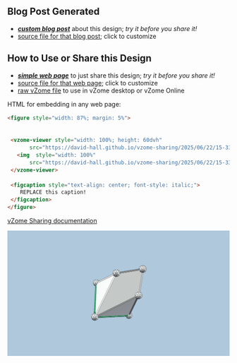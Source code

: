 
## Blog Post Generated

 - [***custom blog post***](<https://david-hall.github.io/vzome-sharing/2025/06/22/ChestahedronApproximation-15-33-37.html>) about this design; *try it before you share it!*
 - [source file for that blog post](<https://github.com/david-hall/vzome-sharing/edit/main/_posts/2025-06-22-ChestahedronApproximation-15-33-37.md>); click to customize
 


## How to Use or Share this Design

 - [***simple web page***](<https://david-hall.github.io/vzome-sharing/2025/06/22/15-33-37-ChestahedronApproximation/>) to just share this design; *try it before you share it!*
 - [source file for that web page](<https://github.com/david-hall/vzome-sharing/edit/main/2025/06/22/15-33-37-ChestahedronApproximation/index.md>); click to customize
 - [raw vZome file](<https://raw.githubusercontent.com/david-hall/vzome-sharing/main/2025/06/22/15-33-37-ChestahedronApproximation/ChestahedronApproximation.vZome>) to use in vZome desktop or vZome Online
 
 HTML for embedding in any web page:
 ```html
<figure style="width: 87%; margin: 5%">
  
  
  <vzome-viewer style="width: 100%; height: 60dvh" 
        src="https://david-hall.github.io/vzome-sharing/2025/06/22/15-33-37-ChestahedronApproximation/ChestahedronApproximation.vZome" >
    <img  style="width: 100%"
        src="https://david-hall.github.io/vzome-sharing/2025/06/22/15-33-37-ChestahedronApproximation/ChestahedronApproximation.png" >
  </vzome-viewer>

  <figcaption style="text-align: center; font-style: italic;">
     REPLACE this caption!
  </figcaption>
</figure>

 ```

[vZome Sharing documentation](https://vzome.github.io/vzome/sharing.html#how-it-works)

![Image](<ChestahedronApproximation.png>)

